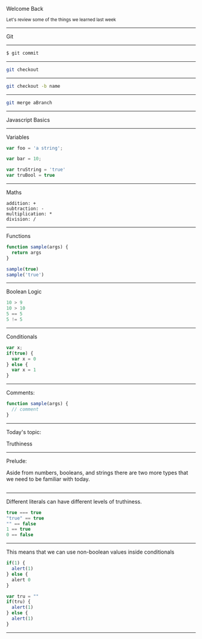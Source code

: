 Welcome Back

<small>Let's review some of the things we learned last week</small>

---

Git 

----

```bash
$ git commit
```

----

```bash
git checkout 
```

----

```bash
git checkout -b name
```

----

```bash
git merge aBranch
```

---

Javascript Basics 

----

Variables 

```javascript
var foo = 'a string';

var bar = 10;

var truString = 'true'
var truBool = true

```

----

Maths 

```
addition: +
subtraction: -
multiplication: *
division: /
```

----


Functions 

```js
function sample(args) {
  return args
}

sample(true)
sample('true')
```

----


Boolean Logic 

```js
10 > 9
10 > 10 
5 == 5
5 != 5
```

----

Conditionals

```js
var x;
if(true) {
  var x = 0
} else {
  var x = 1
}
```

----

Comments:

```js
function sample(args) {
  // comment
}
```


---

Today's topic: 

Truthiness 

----

Prelude:

Aside from numbers, booleans, and strings there are two more types that we need to be familiar with today.

```

```

----

Different literals can have different levels of truthiness. 

```js
true === true
"true" == true
"" == false
1 == true 
0 == false 
```

----

This means that we can use non-boolean values inside conditionals

```js
if(1) {
  alert(1)
} else {
  alert 0
}
```

```js
var tru = ""
if(tru) {
  alert(1)
} else {
  alert(1)
}
```

----

